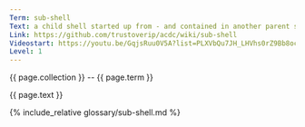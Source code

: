 ```yaml
---
Term: sub-shell
Text: a child shell started up from - and contained in another parent shell
Link: https://github.com/trustoverip/acdc/wiki/sub-shell
Videostart: https://youtu.be/GqjsRuu0V5A?list=PLXVbQu7JH_LHVhs0rZ9Bb8ocyKlPljkaG&t=01m46s
Level: 1
---
```


{{ page.collection }} -- {{ page.term }}

   {{ page.text }}

{% include_relative glossary/sub-shell.md %}
